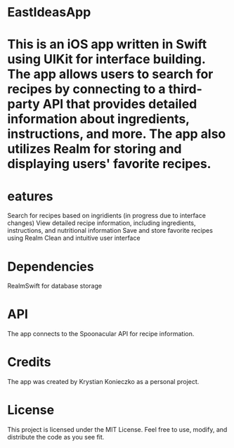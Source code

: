 # EastIdeasApp

# This is an iOS app written in Swift using UIKit for interface building. The app allows users to search for recipes by connecting to a third-party API that provides detailed information about ingredients, instructions, and more. The app also utilizes Realm for storing and displaying users' favorite recipes.

# eatures

Search for recipes based on ingridients (in progress due to interface changes)
View detailed recipe information, including ingredients, instructions, and nutritional information
Save and store favorite recipes using Realm
Clean and intuitive user interface

# Dependencies

RealmSwift for database storage

# API

The app connects to the Spoonacular API for recipe information.

# Credits

The app was created by Krystian Konieczko as a personal project.

# License

This project is licensed under the MIT License. Feel free to use, modify, and distribute the code as you see fit.
